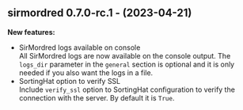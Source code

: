 ## sirmordred 0.7.0-rc.1 - (2023-04-21)

**New features:**

 * SirMordred logs available on console\
   All SirMordred logs are now available on the console output. The
   `logs_dir` parameter in the `general` section is optional and it is
   only needed if you also want the logs in a file.
 * SortingHat option to verify SSL\
   Include `verify_ssl` option to SortingHat configuration to verify the
   connection with the server. By default it is `True`.

